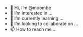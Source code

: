 - 👋 Hi, I’m @moombe
- 👀 I’m interested in ...
- 🌱 I’m currently learning ...
- 💞️ I’m looking to collaborate on ...
- 📫 How to reach me ...

<!---
moombe/moombe is a ✨ special ✨ repository because its `README.md` (this file) appears on your GitHub profile.
You can click the Preview link to take a look at your changes.
--->
